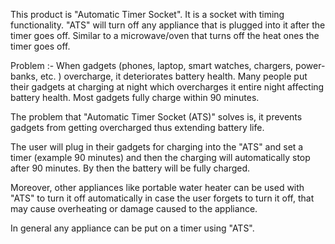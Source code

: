 This product is "Automatic Timer Socket". It is a socket with timing functionality. "ATS" will turn off any appliance that is plugged into it after the timer goes off. Similar to a microwave/oven that turns off the heat ones the timer goes off.

Problem :- When gadgets (phones, laptop, smart watches, chargers, power-banks, etc. ) overcharge, it 
deteriorates battery health. Many people put their gadgets at charging at night which overcharges it entire 
night affecting battery health. Most gadgets fully charge within 90 minutes.

The problem that "Automatic Timer Socket (ATS)" solves is, it prevents gadgets from getting overcharged 
thus extending battery life.

The user will plug in their gadgets for charging into the "ATS" and set a timer (example 90 minutes) and 
then the charging will automatically stop after 90 minutes. By then the battery will be fully charged.

Moreover, other appliances like portable water heater can be used with "ATS" to turn it off automatically in 
case the user forgets to turn it off, that may cause overheating or damage caused to the appliance. 

In general any appliance can be put on a timer using "ATS".
